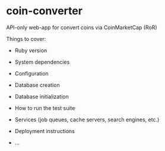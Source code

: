 # coin-converter

API-only web-app for convert coins via CoinMarketCap (RoR)

Things to cover:

* Ruby version

* System dependencies

* Configuration

* Database creation

* Database initialization

* How to run the test suite

* Services (job queues, cache servers, search engines, etc.)

* Deployment instructions

* ...
